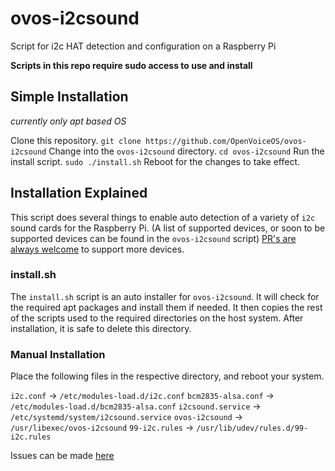 # ovos-i2csound
Script for i2c HAT detection and configuration on a Raspberry Pi

**Scripts in this repo require sudo access to use and install**

## Simple Installation
*currently only apt based OS*

Clone this repository.
`git clone https://github.com/OpenVoiceOS/ovos-i2csound`
Change into the `ovos-i2csound` directory.
`cd ovos-i2csound`
Run the install script.
`sudo ./install.sh`
Reboot for the changes to take effect.

## Installation Explained
This script does several things to enable auto detection of a variety of `i2c` sound cards for the Raspberry Pi. (A list of supported devices, or soon to be supported devices can be found in the `ovos-i2csound` script) [PR's are always welcome](https://github.com/OpenVoiceOS/ovos-i2csound/pulls/) to support more devices.

### install.sh
The `install.sh` script is an auto installer for `ovos-i2csound`.  It will check for the required apt packages and install them if needed.  It then copies the rest of the scripts used to the required directories on the host system.  After installation, it is safe to delete this directory.

### Manual Installation
Place the following files in the respective directory, and reboot your system.

`i2c.conf` -> `/etc/modules-load.d/i2c.conf`
`bcm2835-alsa.conf` -> `/etc/modules-load.d/bcm2835-alsa.conf`
`i2csound.service` -> `/etc/systemd/system/i2csound.service`
`ovos-i2csound` -> `/usr/libexec/ovos-i2csound`
`99-i2c.rules` -> `/usr/lib/udev/rules.d/99-i2c.rules`

Issues can be made [here](https://github.com/OpenVoiceOS/ovos-i2csound/issues/)
